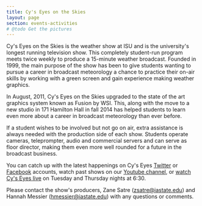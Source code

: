 ```yaml
---
title: Cy's Eyes on the Skies
layout: page
section: events-activities
# @todo Get the pictures
---
```


Cy's Eyes on the Skies is the weather show at ISU and is the university's longest running television show. This completely student-run program meets twice weekly to produce a 15-minute weather broadcast. Founded in 1999, the main purpose of the show has been to give students wanting to pursue a career in broadcast meteorology a chance to practice their on-air skills by working with a green screen and gain experience making weather graphics. 

In August, 2011, Cy's Eyes on the Skies upgraded to the state of the art graphics system known as Fusion by WSI. This, along with the move to a new studio in 171 Hamilton Hall in fall 2014 has helped students to learn even more about a career in broadcast meteorology than ever before. 

If a student wishes to be involved but not go on air, extra assistance is always needed with the production side of each show. Students operate cameras, teleprompter, audio and commercial servers and can serve as floor director, making them even more well rounded for a future in the broadcast business. 

You can catch up with the latest happenings on Cy's Eyes [Twitter](https://twitter.com/CysEyes) or [Facebook](http://www.facebook.com/pages/Cys-Eyes-on-the-Skies/457085540998278) accounts, watch past shows on our [Youtube channel](https://www.youtube.com/user/CysEyesISU), or [watch Cy's Eyes live](https://www.greenlee.iastate.edu/greenlee-tv) on Tuesday and Thursday nights at 6:30. 

Please contact the show's producers, Zane Satre ([zsatre@iastate.edu](mailto:zsatre@iastate.edu)) and Hannah Messier ([hmessier@iastate.edu](mailto:hmessier@iastate.edu)) with any questions or comments. 